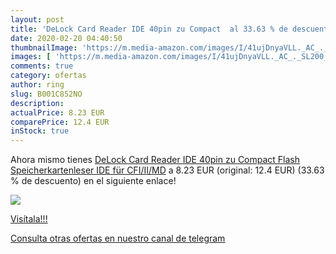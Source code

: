 ```yaml
---
layout: post
title: 'DeLock Card Reader IDE 40pin zu Compact  al 33.63 % de descuento'
date: 2020-02-20 04:40:50
thumbnailImage: 'https://m.media-amazon.com/images/I/41ujDnyaVLL._AC_._SL200_.jpg'
images: [ 'https://m.media-amazon.com/images/I/41ujDnyaVLL._AC_._SL200_.jpg' ]
comments: true
category: ofertas
author: ring
slug: B001C852NO
description:
actualPrice: 8.23 EUR
comparePrice: 12.4 EUR
inStock: true
---
```


Ahora mismo tienes [DeLock Card Reader IDE 40pin zu Compact Flash Speicherkartenleser IDE für CFI/II/MD](https://www.amazon.com/dp/B001C852NO/?tag=redken08-20) a 8.23 EUR (original: 12.4 EUR) (33.63 %  de descuento) en el siguiente enlace!

[![](https://m.media-amazon.com/images/I/41ujDnyaVLL._AC_._SL200_.jpg)](https://www.amazon.com/dp/B001C852NO/?tag=redken08-20)

[Visítala!!!](https://www.amazon.com/dp/B001C852NO/?tag=redken08-20)

[Consulta otras ofertas en nuestro canal de telegram](https://t.me/s/ofertas25)
